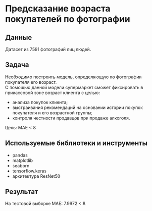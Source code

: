 # Предсказание возраста покупателей по фотографии

## Данные
Датасет из 7591 фотографий лиц людей.

## Задача
Необходимо построить модель, определяющую по фотографии покупателя его возраст.\
С помощью данной модели супермаркет сможет фиксировать в прикассовой зоне возраст клиента с целью:
- анализа покупок клиента;
- выстраивания рекомендаций на основании истории покупок покупателя и его возрастной группы;
- контроля честности продавцов при продаже алкоголя.

Цель: MAE < 8

## Используемые библиотеки и инструменты
- pandas
- matplotlib
- seaborn
- tensorflow.keras
- архитектура ResNet50

## Результат
На тестовой выборке MAE: 7.9972 < 8.
